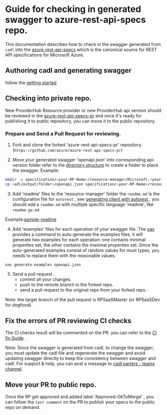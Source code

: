 # Guide for checking in generated swagger to azure-rest-api-specs repo.

This documentation describes how to check in the swagger generated from `cadl` into the [azure-rest-api-specs](https://github.com/Azure/azure-rest-api-specs#azure-rest-api-specifications) which is the canonical source for REST API specifications for Microsoft Azure.

## Authoring cadl and generating swagger

follow the [getting started](../readme.md##Getting-Started)

## Checking into private repo.

New ProviderHub Resource provider or new ProviderHub api version should be reviewed in the [azure-rest-api-specs-pr](https://github.com/Azure/azure-rest-api-specs-pr) and once it's ready for publishing it to public repository, you can move it to the public repository.

### Prepare and Send a Pull Request for reviewing.

1. Fork and clone the forked 'azure-rest-api-specs-pr' repository. (`https://github.com/azure/azure-rest-api-specs-pr`)

2. Move your generated swagger 'openapi.json' into corresponding api-version folder
   refer to the [directory structure](https://github.com/Azure/azure-rest-api-specs#directory-structure) to create a folder to place the swagger.
   Example:

```bash
mkdir -p specification/<your-RP-Name>/resource-manager/Microsoft.<your-RP-Name>/preview/2021-08-01-preview
cp <adl/output/folder>/openapi.json specification/<your-RP-Name>/resource-manager/Microsoft.<your-RP-Name>/preview/2021-08-01-preview
```

3. Add 'readme' files to the 'resource-manager' folder
   the `readme.md` is the configuration file for `autorest` , see [generating client with autorest ](https://github.com/Azure/autorest/blob/main/docs/generate/readme.md#keeping-your-options-in-one-place-the-preferred-option). you should add a `readme.md` with multiple specific language 'readme', like `readme.go.md`

Example:[sample-readme](https://github.com/Azure/azure-rest-api-specs/blob/main/documentation/samplefiles/samplereadme.md)

4. Add 'examples' files for each operation of your swagger file.
   The [oav](https://github.com/Azure/oav) provides a command to auto-generate the examples files, it will generate two examples for each operation: one contains minimal properties set, the other contains the maximal properties set. Since the auto-generated examples consist of random values for most types, you needs to replace them with the reasonable values.

```bash
oav generate-examples openapi.json
```

5. Send a pull request .
   - commit all your changes.
   - push to the remote branch in the forked repo.
   - send a pull request to the original repo from your forked repo.

Note:
the target branch of the pull request is RPSaaSMaster (or RPSaaSDev for dogfood).

## Fix the errors of PR reviewing CI checks

The CI checks result will be commented on the PR. you can refer to the [CI fix Guide](https://github.com/Azure/azure-rest-api-specs/blob/main/documentation/ci-fix.md).

Note:
Since the swagger is generated from cadl, to change the swagger, you must update the cadl file and regenerate the swagger and avoid updating swagger directly to keep the consistency between swagger and cadl.
For support & help, you can post a message to [cadl parters - teams channel](https://teams.microsoft.com/l/channel/19%3a2d4efc54d99e4d00a568da7cf0643c1b%40thread.skype/Cadl%2520Partners?groupId=3e17dcb0-4257-4a30-b843-77f47f1d4121&tenantId=72f988bf-86f1-41af-91ab-2d7cd011db47).

## Move your PR to public repo.

Once the RP get approved and added label 'Approved-OkToMerge' , you can follow the `last comment` on the PR to publish your specs to the public repo on demand.
